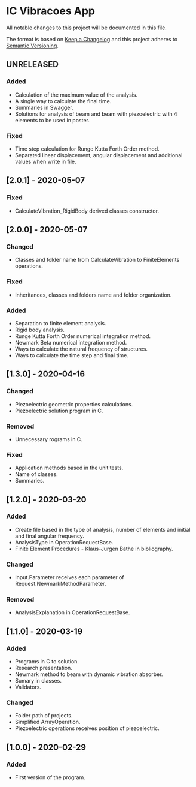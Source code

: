 # IC Vibracoes App
All notable changes to this project will be documented in this file.

The format is based on [Keep a Changelog](http://keepachangelog.com/en/1.0.0/)
and this project adheres to [Semantic Versioning](http://semver.org/spec/v2.0.0.html).

## UNRELEASED
### Added
- Calculation of the maximum value of the analysis.
- A single way to calculate the final time.
- Summaries in Swagger.
- Solutions for analysis of beam and beam with piezoelectric with 4 elements to be used in poster.
### Fixed
- Time step calculation for Runge Kutta Forth Order method.
- Separated linear displacement, angular displacement and additional values when write in file.

## [2.0.1] - 2020-05-07
### Fixed
- CalculateVibration_RigidBody derived classes constructor.

## [2.0.0] - 2020-05-07
### Changed
- Classes and folder name from CalculateVibration to FiniteElements operations.
### Fixed
- Inheritances, classes and folders name and folder organization.
### Added
- Separation to finite element analysis.
- Rigid body analysis.
- Runge Kutta Forth Order numerical integration method.
- Newmark Beta numerical integration method.
- Ways to calculate the natural frequency of structures.
- Ways to calculate the time step and final time.

## [1.3.0] - 2020-04-16
### Changed
- Piezoelectric geometric properties calculations.
- Piezoelectric solution program in C.
### Removed
- Unnecessary rograms in C.
### Fixed
- Application methods based in the unit tests.
- Name of classes.
- Summaries.

## [1.2.0] - 2020-03-20 
### Added
- Create file based in the type of analysis, number of elements and initial and final angular frequency.
- AnalysisType in OperationRequestBase.
- Finite Element Procedures - Klaus-Jurgen Bathe in bibliography.
### Changed
- Input.Parameter receives each parameter of Request.NewmarkMethodParameter.
### Removed
- AnalysisExplanation in OperationRequestBase.

## [1.1.0] - 2020-03-19
### Added
- Programs in C to solution.
- Research presentation.
- Newmark method to beam with dynamic vibration absorber.
- Sumary in classes.
- Validators.
### Changed
- Folder path of projects.
- Simplified ArrayOperation.
- Piezoelectric operations receives position of piezoelectric.

## [1.0.0] - 2020-02-29
### Added
- First version of the program.